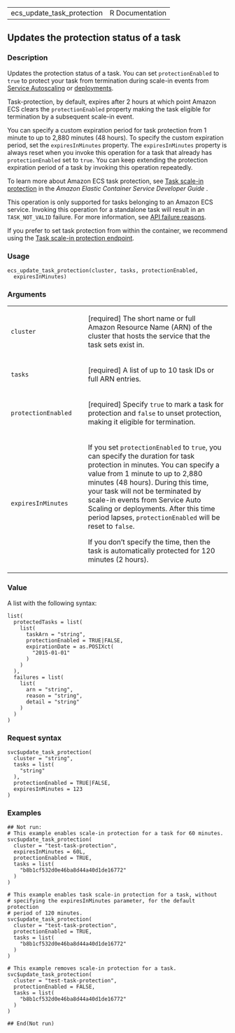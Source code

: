 <table style="width: 100%;">
<tbody>
<tr class="odd">
<td>ecs_update_task_protection</td>
<td style="text-align: right;">R Documentation</td>
</tr>
</tbody>
</table>

## Updates the protection status of a task

### Description

Updates the protection status of a task. You can set `protectionEnabled`
to `true` to protect your task from termination during scale-in events
from [Service
Autoscaling](https://docs.aws.amazon.com/AmazonECS/latest/developerguide/service-auto-scaling.html)
or
[deployments](https://docs.aws.amazon.com/AmazonECS/latest/developerguide/deployment-types.html).

Task-protection, by default, expires after 2 hours at which point Amazon
ECS clears the `protectionEnabled` property making the task eligible for
termination by a subsequent scale-in event.

You can specify a custom expiration period for task protection from 1
minute to up to 2,880 minutes (48 hours). To specify the custom
expiration period, set the `expiresInMinutes` property. The
`expiresInMinutes` property is always reset when you invoke this
operation for a task that already has `protectionEnabled` set to `true`.
You can keep extending the protection expiration period of a task by
invoking this operation repeatedly.

To learn more about Amazon ECS task protection, see [Task scale-in
protection](https://docs.aws.amazon.com/AmazonECS/latest/developerguide/task-scale-in-protection.html)
in the *Amazon Elastic Container Service Developer Guide* .

This operation is only supported for tasks belonging to an Amazon ECS
service. Invoking this operation for a standalone task will result in an
`TASK_NOT_VALID` failure. For more information, see [API failure
reasons](https://docs.aws.amazon.com/AmazonECS/latest/developerguide/api_failures_messages.html).

If you prefer to set task protection from within the container, we
recommend using the [Task scale-in protection
endpoint](https://docs.aws.amazon.com/AmazonECS/latest/developerguide/task-scale-in-protection-endpoint.html).

### Usage

    ecs_update_task_protection(cluster, tasks, protectionEnabled,
      expiresInMinutes)

### Arguments

<table>
<colgroup>
<col style="width: 35%" />
<col style="width: 65%" />
</colgroup>
<tbody>
<tr class="odd">
<td><code id="ecs_update_task_protection_:_cluster">cluster</code></td>
<td><p>[required] The short name or full Amazon Resource Name (ARN) of
the cluster that hosts the service that the task sets exist in.</p></td>
</tr>
<tr class="even">
<td><code id="ecs_update_task_protection_:_tasks">tasks</code></td>
<td><p>[required] A list of up to 10 task IDs or full ARN
entries.</p></td>
</tr>
<tr class="odd">
<td><code
id="ecs_update_task_protection_:_protectionEnabled">protectionEnabled</code></td>
<td><p>[required] Specify <code>true</code> to mark a task for
protection and <code>false</code> to unset protection, making it
eligible for termination.</p></td>
</tr>
<tr class="even">
<td><code
id="ecs_update_task_protection_:_expiresInMinutes">expiresInMinutes</code></td>
<td><p>If you set <code>protectionEnabled</code> to <code>true</code>,
you can specify the duration for task protection in minutes. You can
specify a value from 1 minute to up to 2,880 minutes (48 hours). During
this time, your task will not be terminated by scale-in events from
Service Auto Scaling or deployments. After this time period lapses,
<code>protectionEnabled</code> will be reset to <code>false</code>.</p>
<p>If you don’t specify the time, then the task is automatically
protected for 120 minutes (2 hours).</p></td>
</tr>
</tbody>
</table>

### Value

A list with the following syntax:

    list(
      protectedTasks = list(
        list(
          taskArn = "string",
          protectionEnabled = TRUE|FALSE,
          expirationDate = as.POSIXct(
            "2015-01-01"
          )
        )
      ),
      failures = list(
        list(
          arn = "string",
          reason = "string",
          detail = "string"
        )
      )
    )

### Request syntax

    svc$update_task_protection(
      cluster = "string",
      tasks = list(
        "string"
      ),
      protectionEnabled = TRUE|FALSE,
      expiresInMinutes = 123
    )

### Examples

    ## Not run: 
    # This example enables scale-in protection for a task for 60 minutes.
    svc$update_task_protection(
      cluster = "test-task-protection",
      expiresInMinutes = 60L,
      protectionEnabled = TRUE,
      tasks = list(
        "b8b1cf532d0e46ba8d44a40d1de16772"
      )
    )

    # This example enables task scale-in protection for a task, without
    # specifying the expiresInMinutes parameter, for the default protection
    # period of 120 minutes.
    svc$update_task_protection(
      cluster = "test-task-protection",
      protectionEnabled = TRUE,
      tasks = list(
        "b8b1cf532d0e46ba8d44a40d1de16772"
      )
    )

    # This example removes scale-in protection for a task.
    svc$update_task_protection(
      cluster = "test-task-protection",
      protectionEnabled = FALSE,
      tasks = list(
        "b8b1cf532d0e46ba8d44a40d1de16772"
      )
    )

    ## End(Not run)
